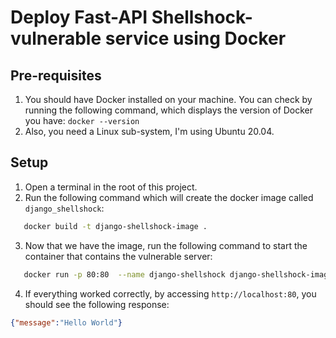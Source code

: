 # Deploy Fast-API Shellshock-vulnerable service using Docker

## Pre-requisites
1. You should have Docker installed on your machine. You can check by running the following command, which displays the
version of Docker you have: ```docker --version```
2. Also, you need a Linux sub-system, I'm using Ubuntu 20.04.

## Setup
1. Open a terminal in the root of this project.
2. Run the following command which will create the docker image called `django_shellshock`:
```bash
   docker build -t django-shellshock-image .
```
3. Now that we have the image, run the following command to start the container that contains the vulnerable server:
```bash
   docker run -p 80:80  --name django-shellshock django-shellshock-image
```
4. If everything worked correctly, by accessing `http://localhost:80`, you should see the following response:
```json
{"message":"Hello World"}
```